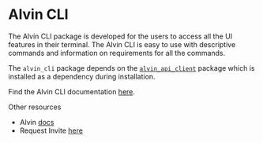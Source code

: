 # Alvin CLI

The Alvin CLI package is developed for the users to access all the UI features in their terminal. The Alvin CLI is easy
to use with descriptive commands and information on requirements for all the commands. 


The `alvin_cli` package depends on the [`alvin_api_client`](https://pypi.org/project/alvin-api-client) package which is installed as a dependency during installation.


Find the Alvin CLI documentation [here](https://docs.alvin.ai/developer-resources/cli).


Other resources

- Alvin [docs](https://docs.alvin.ai)
- Request Invite [here](https://www.alvin.ai)


